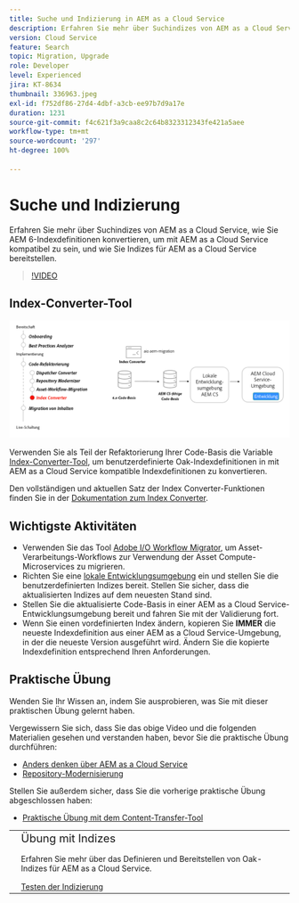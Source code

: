 ```yaml
---
title: Suche und Indizierung in AEM as a Cloud Service
description: Erfahren Sie mehr über Suchindizes von AEM as a Cloud Service und darüber, wie Sie AEM 6-Indexdefinitionen konvertieren und Indizes bereitstellen.
version: Cloud Service
feature: Search
topic: Migration, Upgrade
role: Developer
level: Experienced
jira: KT-8634
thumbnail: 336963.jpeg
exl-id: f752df86-27d4-4dbf-a3cb-ee97b7d9a17e
duration: 1231
source-git-commit: f4c621f3a9caa8c2c64b8323312343fe421a5aee
workflow-type: tm+mt
source-wordcount: '297'
ht-degree: 100%

---
```


# Suche und Indizierung

Erfahren Sie mehr über Suchindizes von AEM as a Cloud Service, wie Sie AEM 6-Indexdefinitionen konvertieren, um mit AEM as a Cloud Service kompatibel zu sein, und wie Sie Indizes für AEM as a Cloud Service bereitstellen.

>[!VIDEO](https://video.tv.adobe.com/v/336963?quality=12&learn=on)

## Index-Converter-Tool

![Index-Converter-Tool](./assets/index-converter.png)

Verwenden Sie als Teil der Refaktorierung Ihrer Code-Basis die Variable [Index-Converter-Tool](https://github.com/adobe/aio-cli-plugin-aem-cloud-service-migration#command-aio-aem-migrationindex-converter), um benutzerdefinierte Oak-Indexdefinitionen in mit AEM as a Cloud Service kompatible Indexdefinitionen zu konvertieren.

Den vollständigen und aktuellen Satz der Index Converter-Funktionen finden Sie in der [Dokumentation zum Index Converter](https://experienceleague.adobe.com/docs/experience-manager-cloud-service/content/migration-journey/refactoring-tools/index-converter.html?lang=de).

## Wichtigste Aktivitäten

+ Verwenden Sie das Tool [Adobe I/O Workflow Migrator](https://github.com/adobe/aio-cli-plugin-aem-cloud-service-migration#command-aio-aem-migrationindex-converter), um Asset-Verarbeitungs-Workflows zur Verwendung der Asset Compute-Microservices zu migrieren.
+ Richten Sie eine [lokale Entwicklungsumgebung](https://experienceleague.adobe.com/docs/experience-manager-learn/cloud-service/local-development-environment-set-up/overview.html?lang=de) ein und stellen Sie die benutzerdefinierten Indizes bereit. Stellen Sie sicher, dass die aktualisierten Indizes auf dem neuesten Stand sind.
+ Stellen Sie die aktualisierte Code-Basis in einer AEM as a Cloud Service-Entwicklungsumgebung bereit und fahren Sie mit der Validierung fort.
+ Wenn Sie einen vordefinierten Index ändern, kopieren Sie **IMMER** die neueste Indexdefinition aus einer AEM as a Cloud Service-Umgebung, in der die neueste Version ausgeführt wird. Ändern Sie die kopierte Indexdefinition entsprechend Ihren Anforderungen.

## Praktische Übung

Wenden Sie Ihr Wissen an, indem Sie ausprobieren, was Sie mit dieser praktischen Übung gelernt haben.

Vergewissern Sie sich, dass Sie das obige Video und die folgenden Materialien gesehen und verstanden haben, bevor Sie die praktische Übung durchführen:

+ [Anders denken über AEM as a Cloud Service](./introduction.md)
+ [Repository-Modernisierung](./repository-modernization.md)

Stellen Sie außerdem sicher, dass Sie die vorherige praktische Übung abgeschlossen haben:

+ [Praktische Übung mit dem Content-Transfer-Tool](./content-migration/content-transfer-tool.md#hands-on-exercise)

<table style="border-width:0">
    <tr>
        <td style="width:150px">
            <a  rel="noreferrer"
                target="_blank"
                href="https://github.com/adobe/aem-cloud-engineering-video-series-exercises/tree/session7-indexes#cloud-acceleration-bootcamp---session-7-search-and-indexing"><img alt="Praktische GitHub-Repository-Übung" src="./assets/github.png"/>
            </a>        
        </td>
        <td style="width:100%;margin-bottom:1rem;">
            <div style="font-size:1.25rem;font-weight:400;">Übung mit Indizes</div>
            <p style="margin:1rem 0">
                Erfahren Sie mehr über das Definieren und Bereitstellen von Oak-Indizes für AEM as a Cloud Service.
            </p>
            <a  rel="noreferrer"
                target="_blank"
                href="https://github.com/adobe/aem-cloud-engineering-video-series-exercises/tree/session7-indexes#cloud-acceleration-bootcamp---session-7-search-and-indexing" class="spectrum-Button spectrum-Button--primary spectrum-Button--sizeM">
<span class="spectrum-Button-label has-no-wrap has-text-weight-bold">Testen der Indizierung</span>
</a>
        </td>
    </tr>
</table>
